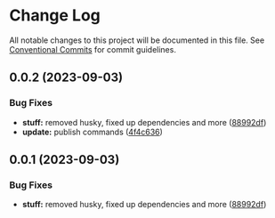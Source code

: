 # Change Log

All notable changes to this project will be documented in this file.
See [Conventional Commits](https://conventionalcommits.org) for commit guidelines.

## 0.0.2 (2023-09-03)

### Bug Fixes

-   **stuff:** removed husky, fixed up dependencies and more ([88992df](https://github.com/CordXApp/Pastes/commit/88992df3aaaca49a57713f6b9257df7fb9079cbe))
-   **update:** publish commands ([4f4c636](https://github.com/CordXApp/Pastes/commit/4f4c6363fb0ce2943595a9003c7be3b4eb8e6013))

## 0.0.1 (2023-09-03)

### Bug Fixes

-   **stuff:** removed husky, fixed up dependencies and more ([88992df](https://github.com/CordXApp/Pastes/commit/88992df3aaaca49a57713f6b9257df7fb9079cbe))
